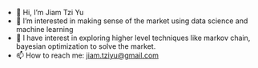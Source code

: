 - 👋 Hi, I’m Jiam Tzi Yu
- 👀 I’m interested in making sense of the market using data science and machine learning
- 🌱 I have interest in exploring higher level techniques like markov chain, bayesian optimization to solve the market.
- 📫 How to reach me: jiam.tziyu@gmail.com

<!---
babyjty/babyjty is a ✨ special ✨ repository because its `README.md` (this file) appears on your GitHub profile.
You can click the Preview link to take a look at your changes.
--->
